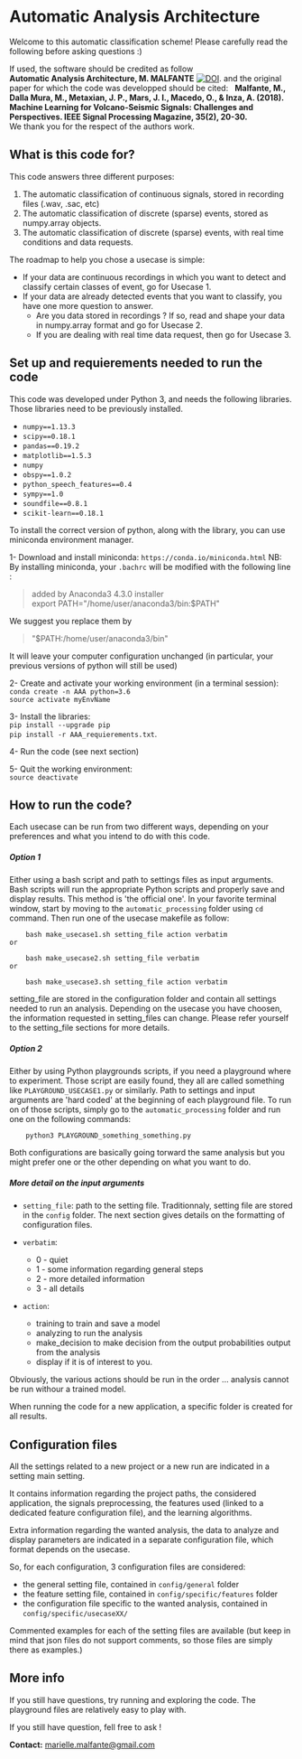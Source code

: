 # Automatic Analysis Architecture 

Welcome to this automatic classification scheme! Please carefully read the following before asking questions :)

If used, the software should be credited as follow  
**Automatic Analysis Architecture, M. MALFANTE** 
[![DOI](https://zenodo.org/badge/DOI/10.5281/zenodo.1216028.svg)](https://doi.org/10.5281/zenodo.1216028). 
and the original paper for which the code was developped should be cited:   
**Malfante, M., Dalla Mura, M., Metaxian, J. P., Mars, J. I., Macedo, O., & Inza, A. (2018). Machine Learning for Volcano-Seismic Signals: Challenges and Perspectives. IEEE Signal Processing Magazine, 35(2), 20-30.**  
We thank you for the respect of the authors work.


## What is this code for?

This code answers three different purposes:

1. The automatic classification of continuous signals, stored in recording files (.wav, .sac, etc)
2. The automatic classification of discrete (sparse) events, stored as numpy.array objects. 
3. The automatic classification of discrete (sparse) events, with real time conditions and data requests. 

The roadmap to help you chose a usecase is simple:  

- If your data are continuous recordings in which you want to detect and classify certain classes of event, go for Usecase 1. 
- If your data are already detected events that you want to classify, you have one more question to answer. 
	- Are you data stored in recordings ? If so, read and shape your data in numpy.array format and go for Usecase 2. 
	- If you are dealing with real time data request, then go for Usecase 3. 

## Set up and requierements needed to run the code
This code was developed under Python 3, and needs the following libraries. Those libraries need to be previously installed.

- `numpy==1.13.3`
- `scipy==0.18.1`
- `pandas==0.19.2`
- `matplotlib==1.5.3`
- `numpy`
- `obspy==1.0.2`
- `python_speech_features==0.4`
- `sympy==1.0`
- `soundfile==0.8.1`
- `scikit-learn==0.18.1`

To install the correct version of python, along with the library, you can use miniconda environment manager. 

1- Download and install miniconda: `https://conda.io/miniconda.html` 
NB: By installing miniconda, your `.bachrc` will be modified with the following line : 

> 	added by Anaconda3 4.3.0 installer  
>	export PATH="/home/user/anaconda3/bin:$PATH"

We suggest you replace them by 
>	"$PATH:/home/user/anaconda3/bin"

It will leave your computer configuration unchanged (in particular, your previous versions of python will still be used)

2- Create and activate your working environment (in a terminal session):  
`conda create -n AAA python=3.6`  
`source activate myEnvName`

3- Install the libraries:  
`pip install --upgrade pip`  
`pip install -r AAA_requierements.txt`. 

4- Run the code (see next section)

5- Quit the working environment:  
`source deactivate` 



## How to run the code?

Each usecase can be run from two different ways, depending on your preferences and what you intend to do with this code.

##### Option 1
Either using a bash script and path to settings files as input arguments. Bash scripts will run the appropriate Python scripts and properly save and display results. This method is 'the official one'. In your favorite terminal window, start by moving to the `automatic_processing` folder using `cd` command. Then run one of the usecase makefile as follow:

		bash make_usecase1.sh setting_file action verbatim
	or 
		
		bash make_usecase2.sh setting_file verbatim
	or
		
		bash make_usecase3.sh setting_file action verbatim
		
setting\_file are stored in the configuration folder and contain all settings needed to run an analysis. Depending on the usecase you have choosen, the information requested in setting_files can change. Please refer yourself to the setting\_file sections for more details.	
		
##### Option 2
Either by using Python playgrounds scripts, if you need a playground where to experiment. Those script are easily found, they all are called something like `PLAYGROUND_USECASE1.py` or similarly. Path to settings and input arguments are 'hard coded' at the beginning of each playground file. To run on of those scripts, simply go to the `automatic_processing` folder and run one on the following commands: 

		python3 PLAYGROUND_something_something.py 
		

Both configurations are basically going torward the same analysis but you might prefer one or the other depending on what you want to do. 


##### More detail on the input arguments 

- `setting_file`: path to the setting file. Traditionnaly, setting file are stored in the `config` folder. The next section gives details on the formatting of configuration files. 

- `verbatim`: 
	- 0 - quiet
	- 1 - some information regarding general steps
	- 2 - more detailed information
	- 3 - all details

	
- `action`: 
	- training to train and save a model 
	- analyzing to run the analysis 
	- make_decision to make decision from the output probabilities output from the analysis
	- display if it is of interest to you.  
	
Obviously, the various actions should be run in the order ... analysis cannot be run withour a trained model. 

When running the code for a new application, a specific folder is created for all results. 


## Configuration files 
	 	
All the settings related to a new project or a new run are indicated in a setting main setting. 

It contains information regarding the project paths, the considered application, the signals preprocessing, the features used (linked to a dedicated feature configuration file), and the learning algorithms. 

Extra information regarding the wanted analysis, the data to analyze and display parameters are indicated in a separate configuration file, which format depends on the usecase. 

So, for each configuration, 3 configuration files are considered:

- the general setting file, contained in `config/general` folder
- the feature setting file, contained in `config/specific/features` folder
- the configuration file specific to the wanted analysis, contained in `config/specific/usecaseXX/`

Commented examples for each of the setting files are available (but keep in mind that json files do not support comments, so those files are simply there as examples.)


## More info	

If you still have questions, try running and exploring the code. 
The playground files are relatively easy to play with. 

If you still have question, fell free to ask ! 

**Contact:** marielle.malfante@gmail.com

